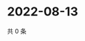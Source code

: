 # 2022-08-13

共 0 条

<!-- BEGIN WEIBO -->
<!-- 最后更新时间 Sat Aug 13 2022 00:26:09 GMT+0800 (China Standard Time) -->

<!-- END WEIBO -->
